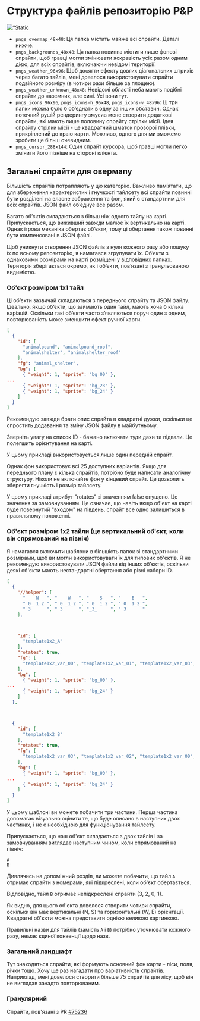 # Структура файлів репозиторію P&P

<p align=“right”><a href=“./file_structure.md”><img alt=“Static Badge” src=“https://img.shields.io/badge/lang-EN-yellow”></a></p>

- `pngs_overmap_48x48`: Ця папка містить майже всі спрайти. Деталі нижче.
- `pngs_backgrounds_48x48`: Ця папка повинна містити лише фонові спрайти, щоб гравці могли змінювати яскравість усіх разом одним дією, для всіх спрайтів, включаючи невідомі території.
- `pngs_weather_96x96`: Щоб досягти ефекту довгих діагональних штрихів через багато тайлів, мені довелося використовувати спрайти подвійного розміру (в чотири рази більше за площею).
- `pngs_weather_unknown_48x48`: Невідомі області неба мають подібні спрайти до наземних, але сині. Усі вони тут.
- `pngs_icons_96x96`, `pngs_icons-h_96x48`, `pngs_icons-v_48x96`: Ці три папки можна було б об’єднати в одну за інших обставин. Однак поточний рушій рендерингу змусив мене створити додаткові спрайти, які мають лише половину спрайту стрілки місії. Ідея спрайту стрілки місії - це квадратний шматок прозорої плівки, прикріплений до краю карти. Можливо, одного дня ми зможемо зробити це більш очевидним.
- `pngs_cursor_288x144`: Один спрайт курсора, щоб гравці могли легко змінити його пізніше на стороні клієнта.

## Загальні спрайти для овермапу

Більшість спрайтів потрапляють у цю категорію. Важливо пам’ятати, що для збереження характеристик і гнучкості тайлсету всі спрайти повинні бути розділені на власне зображення та фон, який є стандартним для всіх спрайтів. JSON файл об’єднує все разом.

Багато об’єктів складаються з більш ніж одного тайлу на карті. Припускається, що виживший завжди малює їх вертикально на карті. Однак ігрова механіка обертає об’єкти, тому ці обертання також повинні бути компенсовані в JSON файлі.

Щоб уникнути створення JSON файлів з нуля кожного разу або пошуку їх по всьому репозиторію, я намагався згрупувати їх. Об’єкти з однаковими розмірами на карті розміщені у відповідних папках. Територія зберігається окремо, як і об’єкти, пов’язані з гранульованою видимістю.

### Об’єкт розміром 1x1 тайл

Ці об’єкти зазвичай складаються з переднього спрайту та JSON файлу. Ідеально, якщо об’єкти, що займають один тайл, мають хоча б кілька варіацій. Оскільки такі об’єкти часто з’являються поруч один з одним, повторюваність може зменшити ефект ручної карти.

```json
[
  {
    "id": [
      "animalpound", "animalpound_roof",
      "animalshelter", "animalshelter_roof"
    ],
    "fg": "animal_shelter",
    "bg": [
      { "weight": 1, "sprite": "bg_00" },
...
      { "weight": 1, "sprite": "bg_23" },
      { "weight": 1, "sprite": "bg_24" }
    ]
  }
]
```

Рекомендую завжди брати опис спрайта в квадратні дужки, оскільки це спростить додавання та зміну JSON файлу в майбутньому.

Зверніть увагу на список ID - бажано включати туди дахи та підвали. Це полегшить орієнтування на карті.

У цьому прикладі використовується лише один передній спрайт.

Однак фон використовує всі 25 доступних варіантів. Якщо для переднього плану є кілька спрайтів, потрібно буде написати аналогічну структуру. Ніколи не включайте фон у кінцевий спрайт. Це дозволить зберегти гнучкість і розмір тайлсету.

У цьому прикладі атрибут "rotates" зі значенням false опущено. Це значення за замовчуванням. Це означає, що навіть якщо об'єкт на карті буде повернутий "входом" на південь, спрайт все одно залишиться в правильному положенні.

### Об'єкт розміром 1x2 тайли (це вертикальний об'єкт, коли він спрямований на північ)

Я намагався включити шаблони в більшість папок зі стандартними розмірами, щоб ви могли використовувати їх для типових об'єктів. Я не рекомендую використовувати JSON файли від інших об'єктів, оскільки деякі об'єкти мають нестандартні обертання або різні набори ID.

```json
[
  {
    "//helper": [
      "    N   ", "    W   ", "    S   ", "    E   ",
      "_0_ 1 2 ", " 0 _1_2 ", " 0  1 2 ", " 0  1_2_",
      " 3      ", " 3      ", "_3_     ", " 3      "
    ],



    "id": [
      "template1x2_A"
    ],
    "rotates": true,
    "fg": [
      "template1x2_var_00", "template1x2_var_01", "template1x2_var_03", "template1x2_var_02"
    ],
    "bg": [
      { "weight": 1, "sprite": "bg_00" },
...
      { "weight": 1, "sprite": "bg_24" }
    ]
  },



  {
    "id": [
      "template1x2_B"
    ],
    "rotates": true,
    "fg": [
      "template1x2_var_03", "template1x2_var_02", "template1x2_var_00", "template1x2_var_01"
    ],
    "bg": [
      { "weight": 1, "sprite": "bg_00" },
...
      { "weight": 1, "sprite": "bg_24" }
    ]
  }
]
```

У цьому шаблоні ви можете побачити три частини. Перша частина допомагає візуально оцінити те, що буде описано в наступних двох частинах, і не є необхідною для функціонування тайлсету.

Припускається, що наш об'єкт складається з двох тайлів і за замовчуванням виглядає наступним чином, коли спрямований на північ:

```
A
B
```

Дивлячись на допоміжний розділ, ви можете побачити, що тайл `A` отримає спрайти з номерами, які підкреслені, коли об'єкт обертається.

Відповідно, тайл `B` отримає непідкреслені спрайти (3, 2, 0, 1).

Як видно, для цього об'єкта довелося створити чотири спрайти, оскільки він має вертикальні (N, S) та горизонтальні (W, E) орієнтації. Квадратні об'єкти можна представити однією великою картинкою.

Правильні назви для тайлів (замість `A` і `B`) потрібно уточнювати кожного разу, немає єдиної конвенції щодо назв.

### Загальний ландшафт

Тут знаходяться спрайти, які формують основний фон карти - ліси, поля, річки тощо. Хочу ще раз нагадати про варіативність спрайтів. Наприклад, мені довелося створити більше 75 спрайтів для лісу, щоб він не виглядав занадто повторюваним.

### Гранулярний

Спрайти, пов'язані з PR [#75236](https://github.com/CleverRaven/Cataclysm-DDA/pull/75236)
